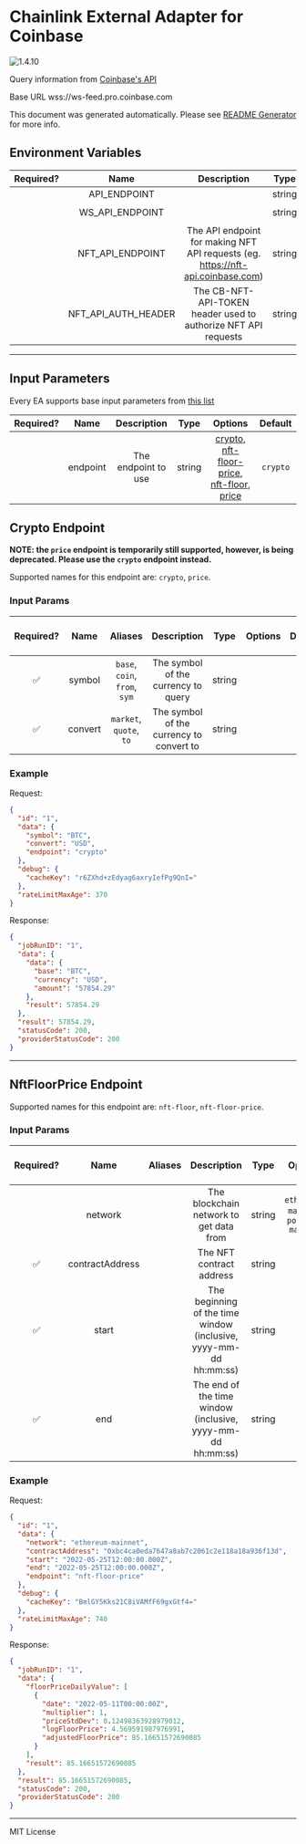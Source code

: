 # Chainlink External Adapter for Coinbase

![1.4.10](https://img.shields.io/github/package-json/v/smartcontractkit/external-adapters-js?filename=packages/sources/coinbase/package.json)

Query information from [Coinbase's API](https://developers.coinbase.com/api/v2)

Base URL wss://ws-feed.pro.coinbase.com

This document was generated automatically. Please see [README Generator](../../scripts#readme-generator) for more info.

## Environment Variables

| Required? |        Name         |                                   Description                                   |  Type  | Options |             Default              |
| :-------: | :-----------------: | :-----------------------------------------------------------------------------: | :----: | :-----: | :------------------------------: |
|           |    API_ENDPOINT     |                                                                                 | string |         |    `https://api.coinbase.com`    |
|           |   WS_API_ENDPOINT   |                                                                                 | string |         | `wss://ws-feed.pro.coinbase.com` |
|           |  NFT_API_ENDPOINT   | The API endpoint for making NFT API requests (eg. https://nft-api.coinbase.com) | string |         |                                  |
|           | NFT_API_AUTH_HEADER |         The CB-NFT-API-TOKEN header used to authorize NFT API requests          | string |         |                                  |

---

## Input Parameters

Every EA supports base input parameters from [this list](../../core/bootstrap#base-input-parameters)

| Required? |   Name   |     Description     |  Type  |                                                                 Options                                                                 | Default  |
| :-------: | :------: | :-----------------: | :----: | :-------------------------------------------------------------------------------------------------------------------------------------: | :------: |
|           | endpoint | The endpoint to use | string | [crypto](#crypto-endpoint), [nft-floor-price](#nftfloorprice-endpoint), [nft-floor](#nftfloorprice-endpoint), [price](#crypto-endpoint) | `crypto` |

## Crypto Endpoint

**NOTE: the `price` endpoint is temporarily still supported, however, is being deprecated. Please use the `crypto` endpoint instead.**

Supported names for this endpoint are: `crypto`, `price`.

### Input Params

| Required? |  Name   |            Aliases            |               Description                |  Type  | Options | Default | Depends On | Not Valid With |
| :-------: | :-----: | :---------------------------: | :--------------------------------------: | :----: | :-----: | :-----: | :--------: | :------------: |
|    ✅     | symbol  | `base`, `coin`, `from`, `sym` |   The symbol of the currency to query    | string |         |         |            |                |
|    ✅     | convert |    `market`, `quote`, `to`    | The symbol of the currency to convert to | string |         |         |            |                |

### Example

Request:

```json
{
  "id": "1",
  "data": {
    "symbol": "BTC",
    "convert": "USD",
    "endpoint": "crypto"
  },
  "debug": {
    "cacheKey": "r6ZXhd+zEdyag6axryIefPg9QnI="
  },
  "rateLimitMaxAge": 370
}
```

Response:

```json
{
  "jobRunID": "1",
  "data": {
    "data": {
      "base": "BTC",
      "currency": "USD",
      "amount": "57854.29"
    },
    "result": 57854.29
  },
  "result": 57854.29,
  "statusCode": 200,
  "providerStatusCode": 200
}
```

---

## NftFloorPrice Endpoint

Supported names for this endpoint are: `nft-floor`, `nft-floor-price`.

### Input Params

| Required? |      Name       | Aliases |                            Description                            |  Type  |                Options                |      Default       | Depends On | Not Valid With |
| :-------: | :-------------: | :-----: | :---------------------------------------------------------------: | :----: | :-----------------------------------: | :----------------: | :--------: | :------------: |
|           |     network     |         |              The blockchain network to get data from              | string | `ethereum-mainnet`, `polygon-mainnet` | `ethereum-mainnet` |            |                |
|    ✅     | contractAddress |         |                     The NFT contract address                      | string |                                       |                    |            |                |
|    ✅     |      start      |         | The beginning of the time window (inclusive, yyyy-mm-dd hh:mm:ss) | string |                                       |                    |            |                |
|    ✅     |       end       |         |    The end of the time window (inclusive, yyyy-mm-dd hh:mm:ss)    | string |                                       |                    |            |                |

### Example

Request:

```json
{
  "id": "1",
  "data": {
    "network": "ethereum-mainnet",
    "contractAddress": "0xbc4ca0eda7647a8ab7c2061c2e118a18a936f13d",
    "start": "2022-05-25T12:00:00.000Z",
    "end": "2022-05-25T12:00:00.000Z",
    "endpoint": "nft-floor-price"
  },
  "debug": {
    "cacheKey": "BmlGY5Kks21C8iVAMfF69gxGtf4="
  },
  "rateLimitMaxAge": 740
}
```

Response:

```json
{
  "jobRunID": "1",
  "data": {
    "floorPriceDailyValue": [
      {
        "date": "2022-05-11T00:00:00Z",
        "multiplier": 1,
        "priceStdDev": 0.12498363928979012,
        "logFloorPrice": 4.569591987976991,
        "adjustedFloorPrice": 85.16651572690085
      }
    ],
    "result": 85.16651572690085
  },
  "result": 85.16651572690085,
  "statusCode": 200,
  "providerStatusCode": 200
}
```

---

MIT License
